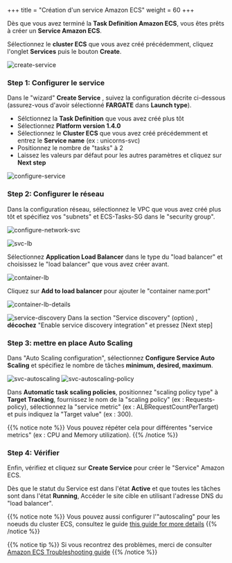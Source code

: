 +++
title = "Création d'un service Amazon ECS"
weight = 60
+++

Dès que vous avez terminé la **Task Definition Amazon ECS**, vous êtes prêts à créer un **Service Amazon ECS**.

Sélectionnez le **cluster ECS** que vous avez créé précédemment, cliquez l'onglet **Services** puis le bouton **Create**.

![create-service](/ecs/create-service.png)

### Step 1: Configurer le service

Dans le "wizard" **Create Service** , suivez la configuration décrite ci-dessous (assurez-vous d'avoir sélectionné **FARGATE** dans **Launch type**).  

- Sélctionnez la **Task Definition** que vous avez créé plus tôt 
- Sélectionnez **Platform version 1.4.0**                                                                           
- Sélectionnez le **Cluster ECS** que vous avez créé précédemment et entrez le **Service name** (ex : unicorns-svc)                                   
- Positionnez le nombre de "tasks" à 2  
- Laissez les valeurs par défaut pour les autres paramètres et cliquez sur **Next step**  


![configure-service](/ecs/configure-service.png)

### Step 2: Configurer le réseau 

Dans la configuration réseau, sélectionnez le VPC que vous avez créé plus tôt et spécifiez vos "subnets" et ECS-Tasks-SG dans le "security group".

![configure-network-svc](/ecs/configure-network-svc.png)


![svc-lb](/ecs/svc-lb.png)

Sélectionnez **Application Load Balancer** dans le type du "load balancer" et choisissez le "load balancer" que vous avez créer avant.

![container-lb](/ecs/container-lb.png)

Cliquez sur **Add to load balancer** pour ajouter le "container name:port"

![container-lb-details](/ecs/container-lb-details.png)


![service-discovery](/ecs/service-discovery.png)
Dans la section "Service discovery" (option) , **décochez** "Enable service discovery integration" et pressez [Next step]

### Step 3: mettre en place Auto Scaling

Dans "Auto Scaling configuration", sélectionnez **Configure Service Auto Scaling** et spécifiez le nombre de tâches **minimum, desired, maximum**.

![svc-autoscaling](/ecs/svc-autoscaling.png)
![svc-autoscaling-policy](/ecs/svc-autoscaling-policy.png)

Dans **Automatic task scaling policies**, positionnez "scaling policy type" à **Target Tracking**, fournissez le nom de la "scaling policy" (ex : Requests-policy), sélectionnez la "service metric" (ex : ALBRequestCountPerTarget) et puis indiquez la "Target value" (ex : 300).

{{% notice note %}}
Vous pouvez répéter cela pour différentes "service metrics" (ex : CPU and Memory utilization).
{{% /notice %}}  

### Step 4: Vérifier

Enfin, vérifiez et cliquez sur **Create Service** pour créer le "Service" Amazon ECS.

Dès que le statut du Service est dans l'état **Active** et que toutes les tâches sont dans l'état **Running**, Accéder le site cible en utilisant l'adresse DNS du "load balancer".

{{% notice note %}}
Vous pouvez aussi configurer l'"autoscaling" pour les noeuds du cluster ECS, consultez le guide [this guide for more details](https://docs.aws.amazon.com/AmazonECS/latest/developerguide/cloudwatch_alarm_autoscaling.html)
{{% /notice %}}  


{{% notice tip %}}
Si vous recontrez des problèmes, merci de consulter [Amazon ECS Troubleshooting guide](https://docs.aws.amazon.com/AmazonECS/latest/developerguide/troubleshooting.html)
{{% /notice %}}
